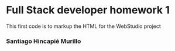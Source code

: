 # Full Stack developer homework 1

This first code is to markup the HTML for the WebStudio project

### Santiago Hincapié Murillo
